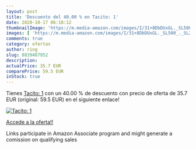 ```yaml
---
layout: post
title: 'Descuento del 40.00 % en Tacito: 1'
date: 2020-10-17 06:18:12
thumbnailImage: 'https://m.media-amazon.com/images/I/31+8DbDUxGL._SL500_._SL200_.jpg'
images: [ 'https://m.media-amazon.com/images/I/31+8DbDUxGL._SL500_._SL200_.jpg' ]
comments: true
category: ofertas
author: ring
slug: 8839407952
description:
actualPrice: 35.7 EUR
comparePrice: 59.5 EUR
inStock: true
---
```


Tienes [Tacito: 1](https://www.amazon.it/dp/8839407952/?tag=tolees00-21) con un 40.00 % de descuento con precio de oferta de 35.7 EUR (original: 59.5 EUR) en el siguiente enlace!

[![Tacito: 1](https://m.media-amazon.com/images/I/31+8DbDUxGL._SL500_._SL200_.jpg)](https://www.amazon.it/dp/8839407952/?tag=tolees00-21)

[Accede a la oferta!!](https://www.amazon.it/dp/8839407952/?tag=tolees00-21)

Links participate in Amazon Associate program and might generate a comission on qualifying sales


